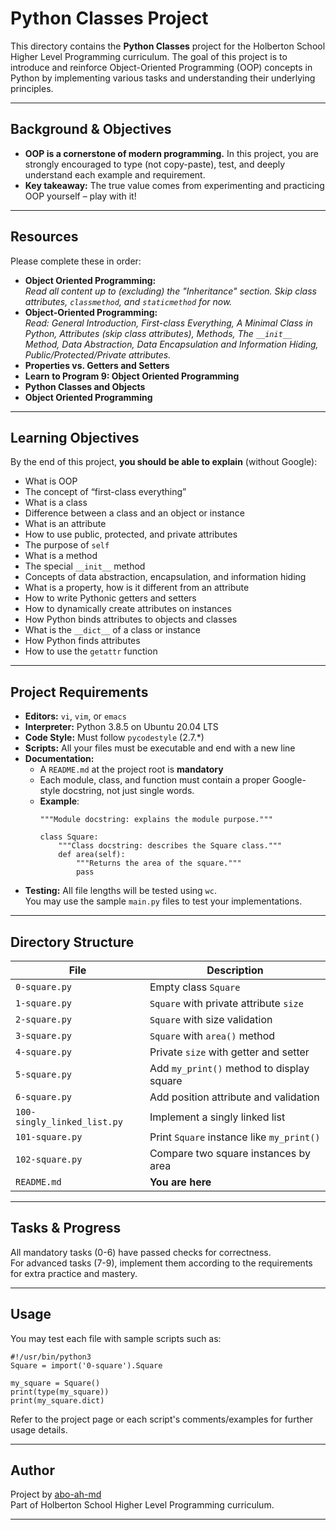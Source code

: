 # Python Classes Project

This directory contains the **Python Classes** project for the Holberton School Higher Level Programming curriculum. The goal of this project is to introduce and reinforce Object-Oriented Programming (OOP) concepts in Python by implementing various tasks and understanding their underlying principles.

---

## Background & Objectives

- **OOP is a cornerstone of modern programming.** In this project, you are strongly encouraged to type (not copy-paste), test, and deeply understand each example and requirement.
- **Key takeaway:** The true value comes from experimenting and practicing OOP yourself – play with it!

---

## Resources

Please complete these in order:

- **Object Oriented Programming:**  
  _Read all content up to (excluding) the "Inheritance" section. Skip class attributes, `classmethod`, and `staticmethod` for now._
- **Object-Oriented Programming:**  
  _Read: General Introduction, First-class Everything, A Minimal Class in Python, Attributes (skip class attributes), Methods, The `__init__` Method, Data Abstraction, Data Encapsulation and Information Hiding, Public/Protected/Private attributes._
- **Properties vs. Getters and Setters**
- **Learn to Program 9: Object Oriented Programming**
- **Python Classes and Objects**
- **Object Oriented Programming**

---

## Learning Objectives

By the end of this project, **you should be able to explain** (without Google):

- What is OOP
- The concept of “first-class everything”
- What is a class
- Difference between a class and an object or instance
- What is an attribute
- How to use public, protected, and private attributes
- The purpose of `self`
- What is a method
- The special `__init__` method
- Concepts of data abstraction, encapsulation, and information hiding
- What is a property, how is it different from an attribute
- How to write Pythonic getters and setters
- How to dynamically create attributes on instances
- How Python binds attributes to objects and classes
- What is the `__dict__` of a class or instance
- How Python finds attributes
- How to use the `getattr` function

---

## Project Requirements

- **Editors:** `vi`, `vim`, or `emacs`
- **Interpreter:** Python 3.8.5 on Ubuntu 20.04 LTS
- **Code Style:** Must follow `pycodestyle` (2.7.*)
- **Scripts:** All your files must be executable and end with a new line
- **Documentation:**  
  - A `README.md` at the project root is **mandatory**
  - Each module, class, and function must contain a proper Google-style docstring, not just single words.  
  - **Example**:
    ```
    """Module docstring: explains the module purpose."""
    
    class Square:
        """Class docstring: describes the Square class."""
        def area(self):
            """Returns the area of the square."""
            pass
    ```
- **Testing:** All file lengths will be tested using `wc`.  
  You may use the sample `main.py` files to test your implementations.

---

## Directory Structure

| File               | Description                                 |
|--------------------|---------------------------------------------|
| `0-square.py`      | Empty class `Square`                        |
| `1-square.py`      | `Square` with private attribute `size`      |
| `2-square.py`      | `Square` with size validation               |
| `3-square.py`      | `Square` with `area()` method               |
| `4-square.py`      | Private `size` with getter and setter       |
| `5-square.py`      | Add `my_print()` method to display square   |
| `6-square.py`      | Add position attribute and validation       |
| `100-singly_linked_list.py` | Implement a singly linked list     |
| `101-square.py`    | Print `Square` instance like `my_print()`   |
| `102-square.py`    | Compare two square instances by area        |
| `README.md`        | **You are here**                            |

---

## Tasks & Progress

All mandatory tasks (0-6) have passed checks for correctness.  
For advanced tasks (7-9), implement them according to the requirements for extra practice and mastery.

---

## Usage

You may test each file with sample scripts such as:

```
#!/usr/bin/python3
Square = import('0-square').Square

my_square = Square()
print(type(my_square))
print(my_square.dict)
```
Refer to the project page or each script's comments/examples for further usage details.

---

## Author

Project by [abo-ah-md](https://github.com/abo-ah-md)  
Part of Holberton School Higher Level Programming curriculum.

---
